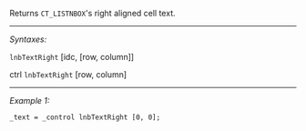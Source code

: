 Returns `CT_LISTNBOX`'s right aligned cell text.


---
*Syntaxes:*

`lnbTextRight` [idc, [row, column]]

ctrl `lnbTextRight` [row, column]

---
*Example 1:*

```sqf
_text = _control lnbTextRight [0, 0];
```